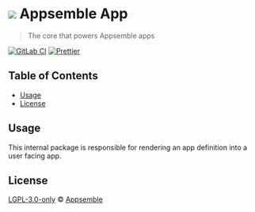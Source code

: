 # ![](https://gitlab.com/appsemble/appsemble/-/raw/0.29.10/config/assets/logo.svg) Appsemble App

> The core that powers Appsemble apps

[![GitLab CI](https://gitlab.com/appsemble/appsemble/badges/0.29.10/pipeline.svg)](https://gitlab.com/appsemble/appsemble/-/releases/0.29.10)
[![Prettier](https://img.shields.io/badge/code_style-prettier-ff69b4.svg)](https://prettier.io)

## Table of Contents

- [Usage](#usage)
- [License](#license)

## Usage

This internal package is responsible for rendering an app definition into a user facing app.

## License

[LGPL-3.0-only](https://gitlab.com/appsemble/appsemble/-/blob/0.29.10/LICENSE.md) ©
[Appsemble](https://appsemble.com)
